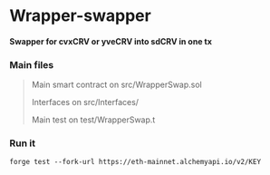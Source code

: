 # Wrapper-swapper
#### Swapper for cvxCRV or yveCRV into sdCRV in one tx

### Main files
> Main smart contract on src/WrapperSwap.sol
>
> Interfaces on src/Interfaces/
>
> Main test on test/WrapperSwap.t

### Run it 
```
forge test --fork-url https://eth-mainnet.alchemyapi.io/v2/KEY
```
